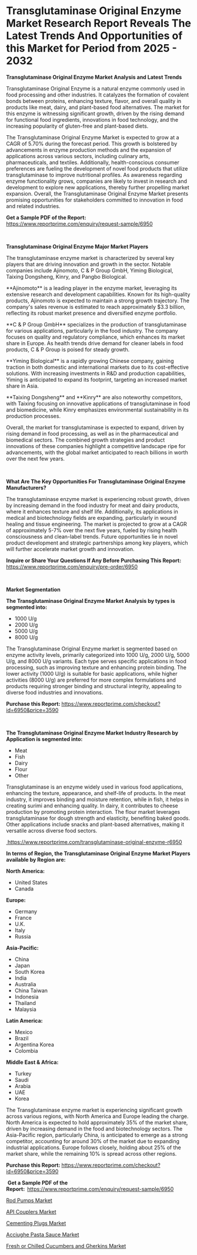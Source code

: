 <p><h1>Transglutaminase Original Enzyme Market Research Report Reveals The Latest Trends And Opportunities of this Market for Period from 2025 - 2032</h1></p><p><strong>Transglutaminase Original Enzyme Market Analysis and Latest Trends</strong></p>
<p><p>Transglutaminase Original Enzyme is a natural enzyme commonly used in food processing and other industries. It catalyzes the formation of covalent bonds between proteins, enhancing texture, flavor, and overall quality in products like meat, dairy, and plant-based food alternatives. The market for this enzyme is witnessing significant growth, driven by the rising demand for functional food ingredients, innovations in food technology, and the increasing popularity of gluten-free and plant-based diets.</p><p>The Transglutaminase Original Enzyme Market is expected to grow at a CAGR of 5.70% during the forecast period. This growth is bolstered by advancements in enzyme production methods and the expansion of applications across various sectors, including culinary arts, pharmaceuticals, and textiles. Additionally, health-conscious consumer preferences are fueling the development of novel food products that utilize transglutaminase to improve nutritional profiles. As awareness regarding enzyme functionality grows, companies are likely to invest in research and development to explore new applications, thereby further propelling market expansion. Overall, the Transglutaminase Original Enzyme Market presents promising opportunities for stakeholders committed to innovation in food and related industries.</p></p>
<p><strong>Get a Sample PDF of the Report:&nbsp;</strong> <a href="https://www.reportprime.com/enquiry/request-sample/6950?utm_campaign=2286&utm_medium=2&utm_source=Github&utm_content=ia&utm_term=19032025&utm_id=transglutaminase-original-enzyme">https://www.reportprime.com/enquiry/request-sample/6950</a></p>
<p>&nbsp;</p>
<p><strong>Transglutaminase Original Enzyme Major Market Players</strong></p>
<p><p>The transglutaminase enzyme market is characterized by several key players that are driving innovation and growth in the sector. Notable companies include Ajinomoto, C & P Group GmbH, Yiming Biological, Taixing Dongsheng, Kinry, and Pangbo Biological.</p><p>**Ajinomoto** is a leading player in the enzyme market, leveraging its extensive research and development capabilities. Known for its high-quality products, Ajinomoto is expected to maintain a strong growth trajectory. The company's sales revenue is estimated to reach approximately $3.3 billion, reflecting its robust market presence and diversified enzyme portfolio.</p><p>**C & P Group GmbH** specializes in the production of transglutaminase for various applications, particularly in the food industry. The company focuses on quality and regulatory compliance, which enhances its market share in Europe. As health trends drive demand for cleaner labels in food products, C & P Group is poised for steady growth.</p><p>**Yiming Biological** is a rapidly growing Chinese company, gaining traction in both domestic and international markets due to its cost-effective solutions. With increasing investments in R&D and production capabilities, Yiming is anticipated to expand its footprint, targeting an increased market share in Asia.</p><p>**Taixing Dongsheng** and **Kinry** are also noteworthy competitors, with Taixing focusing on innovative applications of transglutaminase in food and biomedicine, while Kinry emphasizes environmental sustainability in its production processes.</p><p>Overall, the market for transglutaminase is expected to expand, driven by rising demand in food processing, as well as in the pharmaceutical and biomedical sectors. The combined growth strategies and product innovations of these companies highlight a competitive landscape ripe for advancements, with the global market anticipated to reach billions in worth over the next few years.</p></p>
<p>&nbsp;</p>
<p><strong>What Are The Key Opportunities For Transglutaminase Original Enzyme Manufacturers?</strong></p>
<p><p>The transglutaminase enzyme market is experiencing robust growth, driven by increasing demand in the food industry for meat and dairy products, where it enhances texture and shelf life. Additionally, its applications in medical and biotechnology fields are expanding, particularly in wound healing and tissue engineering. The market is projected to grow at a CAGR of approximately 5-7% over the next five years, fueled by rising health consciousness and clean-label trends. Future opportunities lie in novel product development and strategic partnerships among key players, which will further accelerate market growth and innovation.</p></p>
<p><strong>Inquire or Share Your Questions If Any Before Purchasing This Report:</strong> <a href="https://www.reportprime.com/enquiry/pre-order/6950?utm_campaign=2286&utm_medium=2&utm_source=Github&utm_content=ia&utm_term=19032025&utm_id=transglutaminase-original-enzyme">https://www.reportprime.com/enquiry/pre-order/6950</a></p>
<p>&nbsp;</p>
<p><strong>Market Segmentation</strong></p>
<p><strong>The Transglutaminase Original Enzyme Market Analysis by types is segmented into:</strong></p>
<p><ul><li>1000 U/g</li><li>2000 U/g</li><li>5000 U/g</li><li>8000 U/g</li></ul></p>
<p><p>The Transglutaminase Original Enzyme market is segmented based on enzyme activity levels, primarily categorized into 1000 U/g, 2000 U/g, 5000 U/g, and 8000 U/g variants. Each type serves specific applications in food processing, such as improving texture and enhancing protein binding. The lower activity (1000 U/g) is suitable for basic applications, while higher activities (8000 U/g) are preferred for more complex formulations and products requiring stronger binding and structural integrity, appealing to diverse food industries and innovations.</p></p>
<p><strong>Purchase this Report:&nbsp;</strong><a href="https://www.reportprime.com/checkout?id=6950&price=3590&utm_campaign=2286&utm_medium=2&utm_source=Github&utm_content=ia&utm_term=19032025&utm_id=transglutaminase-original-enzyme">https://www.reportprime.com/checkout?id=6950&price=3590</a></p>
<p>&nbsp;</p>
<p><strong>The Transglutaminase Original Enzyme Market Industry Research by Application is segmented into:</strong></p>
<p><ul><li>Meat</li><li>Fish</li><li>Dairy</li><li>Flour</li><li>Other</li></ul></p>
<p><p>Transglutaminase is an enzyme widely used in various food applications, enhancing the texture, appearance, and shelf-life of products. In the meat industry, it improves binding and moisture retention, while in fish, it helps in creating surimi and enhancing quality. In dairy, it contributes to cheese production by promoting protein interaction. The flour market leverages transglutaminase for dough strength and elasticity, benefiting baked goods. Other applications include snacks and plant-based alternatives, making it versatile across diverse food sectors.</p></p>
<p><a href="https://www.reportprime.com/transglutaminase-original-enzyme-r6950?utm_campaign=2286&utm_medium=2&utm_source=Github&utm_content=ia&utm_term=19032025&utm_id=transglutaminase-original-enzyme">&nbsp;https://www.reportprime.com/transglutaminase-original-enzyme-r6950</a></p>
<p><strong>In terms of Region, the Transglutaminase Original Enzyme Market Players available by Region are:</strong></p>
<p>
    <p> <strong> North America: </strong>
        <ul>
            <li>United States</li>
            <li>Canada</li>
        </ul>
        </p> 
    <p> <strong> Europe: </strong>
        <ul>
            <li>Germany</li>
            <li>France</li>
            <li>U.K.</li>
            <li>Italy</li>
            <li>Russia</li>
        </ul>
        </p> 
    <p> <strong> Asia-Pacific: </strong>
        <ul>
            <li>China</li>
            <li>Japan</li>
            <li>South Korea</li>
            <li>India</li>
            <li>Australia</li>
            <li>China Taiwan</li>
            <li>Indonesia</li>
            <li>Thailand</li>
            <li>Malaysia</li>
        </ul>
        </p> 
    <p> <strong> Latin America: </strong>
        <ul>
            <li>Mexico</li>
            <li>Brazil</li>
            <li>Argentina Korea</li>
            <li>Colombia</li>
        </ul>
        </p> 
    <p> <strong> Middle East & Africa: </strong>
        <ul>
            <li>Turkey</li>
            <li>Saudi</li>
            <li>Arabia</li>
            <li>UAE</li>
            <li>Korea</li>
        </ul>
    </p>
    </p>
<p><p>The Transglutaminase enzyme market is experiencing significant growth across various regions, with North America and Europe leading the charge. North America is expected to hold approximately 35% of the market share, driven by increasing demand in the food and biotechnology sectors. The Asia-Pacific region, particularly China, is anticipated to emerge as a strong competitor, accounting for around 30% of the market due to expanding industrial applications. Europe follows closely, holding about 25% of the market share, while the remaining 10% is spread across other regions.</p></p>
<p><strong>Purchase this Report: </strong><a href="https://www.reportprime.com/checkout?id=6950&price=3590&utm_campaign=2286&utm_medium=2&utm_source=Github&utm_content=ia&utm_term=19032025&utm_id=transglutaminase-original-enzyme">https://www.reportprime.com/checkout?id=6950&price=3590</a></p>
<p>&nbsp;<strong>Get a Sample PDF of the Report:&nbsp;&nbsp;</strong><a href="https://www.reportprime.com/enquiry/request-sample/6950?utm_campaign=2286&utm_medium=2&utm_source=Github&utm_content=ia&utm_term=19032025&utm_id=transglutaminase-original-enzyme">https://www.reportprime.com/enquiry/request-sample/6950</a></p>
<p><strong></strong></p>
<p><p><a href="https://www.linkedin.com/pulse/rod-pumps-market-size-revenue-analysis-cagr-111-from-4zqaf?utm_campaign=2286&utm_medium=2&utm_source=Github&utm_content=ia&utm_term=19032025&utm_id=transglutaminase-original-enzyme">Rod Pumps Market</a></p><p><a href="https://www.linkedin.com/pulse/api-couplers-market-report-company-profiles-share-analysis-awznf?utm_campaign=2286&utm_medium=2&utm_source=Github&utm_content=ia&utm_term=19032025&utm_id=transglutaminase-original-enzyme">API Couplers Market</a></p><p><a href="https://www.linkedin.com/pulse/tracking-emerging-trends-cementing-plugs-market-projected-growth-m0opf?utm_campaign=2286&utm_medium=2&utm_source=Github&utm_content=ia&utm_term=19032025&utm_id=transglutaminase-original-enzyme">Cementing Plugs Market</a></p><p><a href="https://github.com/gukenneth26571/Market-Research-Report-List-1/blob/main/acciughe-pasta-sauce-market.md?utm_campaign=2286&utm_medium=2&utm_source=Github&utm_content=ia&utm_term=19032025&utm_id=transglutaminase-original-enzyme">Acciughe Pasta Sauce Market</a></p><p><a href="https://github.com/ChiragRp1/Market-Research-Report-List-7/blob/main/fresh-or-chilled-cucumbers-and-gherkins-market.md?utm_campaign=2286&utm_medium=2&utm_source=Github&utm_content=ia&utm_term=19032025&utm_id=transglutaminase-original-enzyme">Fresh or Chilled Cucumbers and Gherkins Market</a></p></p>